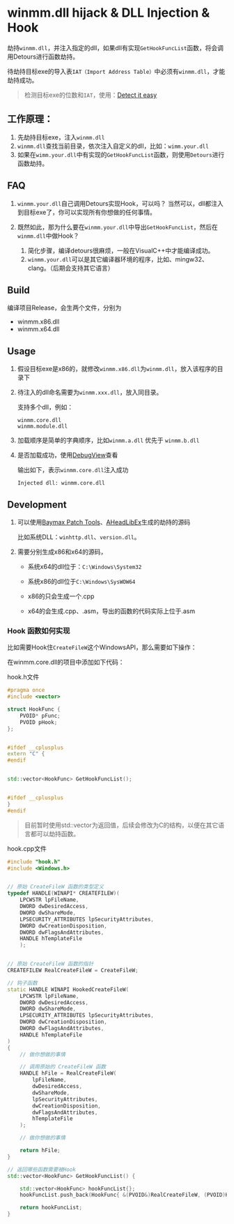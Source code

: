 # winmm.dll hijack & DLL Injection & Hook

劫持`winmm.dll`，并注入指定的dll，如果dll有实现`GetHookFuncList`函数，将会调用Detours进行函数劫持。

待劫持目标exe的导入表`IAT（Import Address Table）`中必须有`winmm.dll`，才能劫持成功。

> 检测目标exe的位数和`IAT`，使用：[Detect it easy](https://github.com/horsicq/Detect-It-Easy)


## 工作原理：

1. 先劫持目标exe，注入`winmm.dll`
2. `winmm.dll`查找当前目录，依次注入自定义的dll，比如：`wimm.your.dll`
3. 如果在`wimm.your.dll`中有实现的`GetHookFuncList`函数，则使用`Detours`进行函数劫持。


## FAQ
1. `winmm.your.dll`自己调用Detours实现Hook，可以吗？
    当然可以，dll都注入到目标exe了，你可以实现所有你想做的任何事情。

2. 既然如此，那为什么要在`winmm.your.dll`中导出`GetHookFuncList`，然后在`winmm.dll`中做Hook？
    1. 简化步骤，编译detours很麻烦，一般在VisualC++中才能编译成功。
    2. `winmm.your.dll`可以是其它编译器环境的程序，比如、mingw32、clang。（后期会支持其它语言）

## Build

编译项目Release，会生两个文件，分别为
- winmm.x86.dll
- winmm.x64.dll


## Usage

1. 假设目标exe是x86的，就修改`winmm.x86.dll`为`winmm.dll`，放入该程序的目录下
2. 待注入的dll命名需要为`winmm.xxx.dll`，放入同目录。

    支持多个dll，例如：

    ```
    winmm.core.dll
    winmm.module.dll
    ```
3. 加载顺序是简单的字典顺序，比如`winmm.a.dll` 优先于 `winmm.b.dll`

4. 是否加载成功，使用[DebugView](https://learn.microsoft.com/en-us/sysinternals/downloads/debugview)查看

    输出如下，表示`winmm.core.dll`注入成功
    ```
    Injected dll: winmm.core.dll
    ```

## Development

1. 可以使用[Baymax Patch Tools](https://www.chinapyg.com/thread-83083-1-1.html)、[AHeadLibEx](https://github.com/i1tao/AheadLibEx)生成的劫持的源码
  
    比如系统DLL：`winhttp.dll`、`version.dll`。


2. 需要分别生成x86和x64的源码，
    - 系统x64的dll位于：`C:\Windows\System32`
    - 系统x86的dll位于`C:\Windows\SysWOW64`

    - x86的只会生成一个.cpp
    - x64的会生成.cpp、.asm，导出的函数的代码实际上位于.asm

### Hook 函数如何实现

比如需要Hook住`CreateFileW`这个WindowsAPI，那么需要如下操作：

在winmm.core.dll的项目中添加如下代码：

hook.h文件
```cpp
#pragma once
#include <vector>

struct HookFunc {
	PVOID* pFunc;
	PVOID pHook;
};


#ifdef __cplusplus
extern "C" {
#endif


std::vector<HookFunc> GetHookFuncList();


#ifdef __cplusplus
}
#endif
```

> 目前暂时使用std::vector为返回值，后续会修改为C的结构，以便在其它语言都可以劫持函数。

hook.cpp文件
```cpp
#include "hook.h"
#include <Windows.h>


// 原始 CreateFileW 函数的类型定义
typedef HANDLE(WINAPI* CREATEFILEW)(
    LPCWSTR lpFileName,
    DWORD dwDesiredAccess,
    DWORD dwShareMode,
    LPSECURITY_ATTRIBUTES lpSecurityAttributes,
    DWORD dwCreationDisposition,
    DWORD dwFlagsAndAttributes,
    HANDLE hTemplateFile
    );


// 原始 CreateFileW 函数的指针
CREATEFILEW RealCreateFileW = CreateFileW;

// 钩子函数
static HANDLE WINAPI HookedCreateFileW(
    LPCWSTR lpFileName,
    DWORD dwDesiredAccess,
    DWORD dwShareMode,
    LPSECURITY_ATTRIBUTES lpSecurityAttributes,
    DWORD dwCreationDisposition,
    DWORD dwFlagsAndAttributes,
    HANDLE hTemplateFile
)
{
    // 做你想做的事情

    // 调用原始的 CreateFileW 函数
    HANDLE hFile = RealCreateFileW(
        lpFileName,
        dwDesiredAccess,
        dwShareMode,
        lpSecurityAttributes,
        dwCreationDisposition,
        dwFlagsAndAttributes,
        hTemplateFile
    );

    // 做你想做的事情

    return hFile;
}

// 返回哪些函数需要被Hook
std::vector<HookFunc> GetHookFuncList() {

    std::vector<HookFunc> hookFuncList{};
    hookFuncList.push_back(HookFunc{ &(PVOID&)RealCreateFileW, (PVOID)HookCreateFileW });

    return hookFuncList;
}

```
